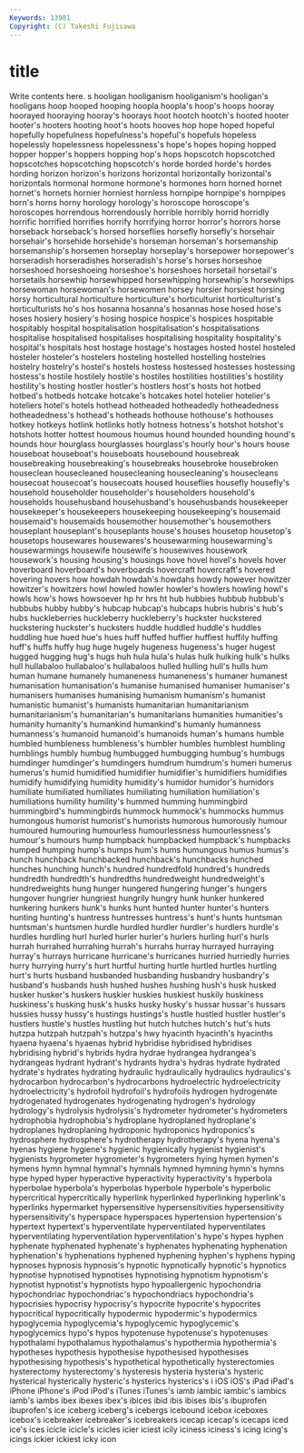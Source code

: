 ```yaml
---
Keywords: 13981 
Copyright: (C) Takeshi Fujisawa
---
```


# title

Write contents here.
s
hooligan hooliganism hooliganism's hooligan's hooligans hoop hooped hooping hoopla hoopla's
hoop's hoops hooray hoorayed hooraying hooray's hoorays hoot hootch hootch's
hooted hooter hooter's hooters hooting hoot's hoots hooves hop hope
hoped hopeful hopefully hopefulness hopefulness's hopeful's hopefuls hopeless hopelessly hopelessness
hopelessness's hope's hopes hoping hopped hopper hopper's hoppers hopping hop's
hops hopscotch hopscotched hopscotches hopscotching hopscotch's horde horded horde's hordes
hording horizon horizon's horizons horizontal horizontally horizontal's horizontals hormonal hormone
hormone's hormones horn horned hornet hornet's hornets hornier horniest hornless
hornpipe hornpipe's hornpipes horn's horns horny horology horology's horoscope horoscope's
horoscopes horrendous horrendously horrible horribly horrid horridly horrific horrified horrifies
horrify horrifying horror horror's horrors horse horseback horseback's horsed horseflies
horsefly horsefly's horsehair horsehair's horsehide horsehide's horseman horseman's horsemanship horsemanship's
horsemen horseplay horseplay's horsepower horsepower's horseradish horseradishes horseradish's horse's horses
horseshoe horseshoed horseshoeing horseshoe's horseshoes horsetail horsetail's horsetails horsewhip horsewhipped
horsewhipping horsewhip's horsewhips horsewoman horsewoman's horsewomen horsey horsier horsiest horsing
horsy horticultural horticulture horticulture's horticulturist horticulturist's horticulturists ho's hos hosanna
hosanna's hosannas hose hosed hose's hoses hosiery hosiery's hosing hospice
hospice's hospices hospitable hospitably hospital hospitalisation hospitalisation's hospitalisations hospitalise hospitalised
hospitalises hospitalising hospitality hospitality's hospital's hospitals host hostage hostage's hostages
hosted hostel hosteled hosteler hosteler's hostelers hosteling hostelled hostelling hostelries
hostelry hostelry's hostel's hostels hostess hostessed hostesses hostessing hostess's hostile
hostilely hostile's hostiles hostilities hostilities's hostility hostility's hosting hostler hostler's
hostlers host's hosts hot hotbed hotbed's hotbeds hotcake hotcake's hotcakes
hotel hotelier hotelier's hoteliers hotel's hotels hothead hotheaded hotheadedly hotheadedness
hotheadedness's hothead's hotheads hothouse hothouse's hothouses hotkey hotkeys hotlink hotlinks
hotly hotness hotness's hotshot hotshot's hotshots hotter hottest houmous houmus
hound hounded hounding hound's hounds hour hourglass hourglasses hourglass's hourly
hour's hours house houseboat houseboat's houseboats housebound housebreak housebreaking housebreaking's
housebreaks housebroke housebroken houseclean housecleaned housecleaning housecleaning's housecleans housecoat housecoat's
housecoats housed houseflies housefly housefly's household householder householder's householders household's
households househusband househusband's househusbands housekeeper housekeeper's housekeepers housekeeping housekeeping's housemaid
housemaid's housemaids housemother housemother's housemothers houseplant houseplant's houseplants house's houses
housetop housetop's housetops housewares housewares's housewarming housewarming's housewarmings housewife housewife's
housewives housework housework's housing housing's housings hove hovel hovel's hovels
hover hoverboard hoverboard's hoverboards hovercraft hovercraft's hovered hovering hovers how
howdah howdah's howdahs howdy however howitzer howitzer's howitzers howl howled
howler howler's howlers howling howl's howls how's hows howsoever hp
hr hrs ht hub hubbies hubbub hubbub's hubbubs hubby hubby's
hubcap hubcap's hubcaps hubris hubris's hub's hubs huckleberries huckleberry huckleberry's
huckster huckstered huckstering huckster's hucksters huddle huddled huddle's huddles huddling
hue hued hue's hues huff huffed huffier huffiest huffily huffing
huff's huffs huffy hug huge hugely hugeness hugeness's huger hugest
hugged hugging hug's hugs huh hula hula's hulas hulk hulking
hulk's hulks hull hullabaloo hullabaloo's hullabaloos hulled hulling hull's hulls
hum human humane humanely humaneness humaneness's humaner humanest humanisation humanisation's
humanise humanised humaniser humaniser's humanisers humanises humanising humanism humanism's humanist
humanistic humanist's humanists humanitarian humanitarianism humanitarianism's humanitarian's humanitarians humanities humanities's
humanity humanity's humankind humankind's humanly humanness humanness's humanoid humanoid's humanoids
human's humans humble humbled humbleness humbleness's humbler humbles humblest humbling
humblings humbly humbug humbugged humbugging humbug's humbugs humdinger humdinger's humdingers
humdrum humdrum's humeri humerus humerus's humid humidified humidifier humidifier's humidifiers
humidifies humidify humidifying humidity humidity's humidor humidor's humidors humiliate humiliated
humiliates humiliating humiliation humiliation's humiliations humility humility's hummed humming hummingbird
hummingbird's hummingbirds hummock hummock's hummocks hummus humongous humorist humorist's humorists
humorous humorously humour humoured humouring humourless humourlessness humourlessness's humour's humours
hump humpback humpbacked humpback's humpbacks humped humping hump's humps hum's
hums humungous humus humus's hunch hunchback hunchbacked hunchback's hunchbacks hunched
hunches hunching hunch's hundred hundredfold hundred's hundreds hundredth hundredth's hundredths
hundredweight hundredweight's hundredweights hung hunger hungered hungering hunger's hungers hungover
hungrier hungriest hungrily hungry hunk hunker hunkered hunkering hunkers hunk's
hunks hunt hunted hunter hunter's hunters hunting hunting's huntress huntresses
huntress's hunt's hunts huntsman huntsman's huntsmen hurdle hurdled hurdler hurdler's
hurdlers hurdle's hurdles hurdling hurl hurled hurler hurler's hurlers hurling
hurl's hurls hurrah hurrahed hurrahing hurrah's hurrahs hurray hurrayed hurraying
hurray's hurrays hurricane hurricane's hurricanes hurried hurriedly hurries hurry hurrying
hurry's hurt hurtful hurting hurtle hurtled hurtles hurtling hurt's hurts
husband husbanded husbanding husbandry husbandry's husband's husbands hush hushed hushes
hushing hush's husk husked husker husker's huskers huskier huskies huskiest
huskily huskiness huskiness's husking husk's husks husky husky's hussar hussar's
hussars hussies hussy hussy's hustings hustings's hustle hustled hustler hustler's
hustlers hustle's hustles hustling hut hutch hutches hutch's hut's huts
hutzpa hutzpah hutzpah's hutzpa's hwy hyacinth hyacinth's hyacinths hyaena hyaena's
hyaenas hybrid hybridise hybridised hybridises hybridising hybrid's hybrids hydra hydrae
hydrangea hydrangea's hydrangeas hydrant hydrant's hydrants hydra's hydras hydrate hydrated
hydrate's hydrates hydrating hydraulic hydraulically hydraulics hydraulics's hydrocarbon hydrocarbon's hydrocarbons
hydroelectric hydroelectricity hydroelectricity's hydrofoil hydrofoil's hydrofoils hydrogen hydrogenate hydrogenated hydrogenates
hydrogenating hydrogen's hydrology hydrology's hydrolysis hydrolysis's hydrometer hydrometer's hydrometers hydrophobia
hydrophobia's hydroplane hydroplaned hydroplane's hydroplanes hydroplaning hydroponic hydroponics hydroponics's hydrosphere
hydrosphere's hydrotherapy hydrotherapy's hyena hyena's hyenas hygiene hygiene's hygienic hygienically
hygienist hygienist's hygienists hygrometer hygrometer's hygrometers hying hymen hymen's hymens
hymn hymnal hymnal's hymnals hymned hymning hymn's hymns hype hyped
hyper hyperactive hyperactivity hyperactivity's hyperbola hyperbolae hyperbola's hyperbolas hyperbole hyperbole's
hyperbolic hypercritical hypercritically hyperlink hyperlinked hyperlinking hyperlink's hyperlinks hypermarket hypersensitive
hypersensitivities hypersensitivity hypersensitivity's hyperspace hyperspaces hypertension hypertension's hypertext hypertext's hyperventilate
hyperventilated hyperventilates hyperventilating hyperventilation hyperventilation's hype's hypes hyphen hyphenate hyphenated
hyphenate's hyphenates hyphenating hyphenation hyphenation's hyphenations hyphened hyphening hyphen's hyphens
hyping hypnoses hypnosis hypnosis's hypnotic hypnotically hypnotic's hypnotics hypnotise hypnotised
hypnotises hypnotising hypnotism hypnotism's hypnotist hypnotist's hypnotists hypo hypoallergenic hypochondria
hypochondriac hypochondriac's hypochondriacs hypochondria's hypocrisies hypocrisy hypocrisy's hypocrite hypocrite's hypocrites
hypocritical hypocritically hypodermic hypodermic's hypodermics hypoglycemia hypoglycemia's hypoglycemic hypoglycemic's hypoglycemics
hypo's hypos hypotenuse hypotenuse's hypotenuses hypothalami hypothalamus hypothalamus's hypothermia hypothermia's
hypotheses hypothesis hypothesise hypothesised hypothesises hypothesising hypothesis's hypothetical hypothetically hysterectomies
hysterectomy hysterectomy's hysteresis hysteria hysteria's hysteric hysterical hysterically hysteric's hysterics
hysterics's i iOS iOS's iPad iPad's iPhone iPhone's iPod iPod's
iTunes iTunes's iamb iambic iambic's iambics iamb's iambs ibex ibexes
ibex's ibices ibid ibis ibises ibis's ibuprofen ibuprofen's ice iceberg
iceberg's icebergs icebound icebox iceboxes icebox's icebreaker icebreaker's icebreakers icecap
icecap's icecaps iced ice's ices icicle icicle's icicles icier iciest
icily iciness iciness's icing icing's icings ickier ickiest icky icon
